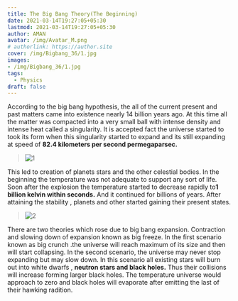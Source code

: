 ```yaml
---
title: The Big Bang Theory(The Beginning)
date: 2021-03-14T19:27:05+05:30
lastmod: 2021-03-14T19:27:05+05:30
author: AMAN
avatar: /img/Avatar_M.png
# authorlink: https://author.site
cover: /img/Bigbang_36/1.jpg
images: 
- /img/Bigbang_36/1.jpg
tags:
  - Physics
draft: false
---
```


According to the big bang hypothesis, the all of the current present and past matters came into existence nearly 14 billion years ago. At this time all the matter was compacted into a very small ball with intense density and intense heat called a singularity. It is accepted   fact the universe started to took its form when this singularity started to expand and its still expanding at speed of **82.4 kilometers per second permegaparsec.**

<!--more-->

> ![1](/img/Bigbang_36/1.jpg)

This led to creation of planets stars and the other celestial bodies. In the beginning the temperature was not adequate to support any sort of life. Soon after the explosion the temperature started to decrease rapidly to**1 billion kelvin within seconds.** And it continued for billions of years. After  attaining the stability , planets and other started gaining their present states.

> ![2](/img/Bigbang_36/2.jfif)

There are two theories which rose due to big bang expansion.
Contraction and slowing down of expansion known as big freeze. In the first scenario known as big crunch .the universe will reach maximum of its size and then will start collapsing. In the second scenario, the universe may never stop expanding but may slow down. In  this scenario all existing stars will burn out into white dwarfs , **neutron stars and black holes.** Thus their collisions will increase forming larger black holes. The temperature universe would approach to zero and black holes will evaporate after emitting the last of their hawking radition.
